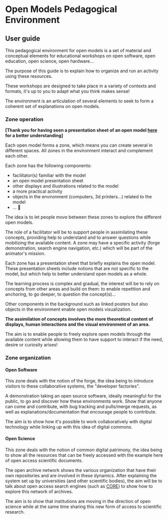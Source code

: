 # Open Models Pedagogical Environment

## User guide

This pedagogical environment for open models is a set of material and conceptual elements for educational workshops on open software, open education, open science, open hardware...

The purpose of this guide is to explain how to organize and run an activity using these resources.

These workshops are designed to take place in a variety of contexts and formats, it's up to you to adapt what you think makes sense!

The environment is an articulation of several elements to seek to form a coherent set of explanations on open models.

### Zone operation

**[Thank you for having seen a presentation sheet of an open model [here](sources/) for a better understanding]**

Each open model forms a zone, which means you can create several in different spaces. All zones in the environment interact and complement each other.

Each zone has the following components:

* facilitator(s) familiar with the model
* an open model presentation sheet
* other displays and illustrations related to the model
* a more practical activity
* objects in the environment (computers, 3d printers...) related to the model
* ... 🤷

The idea is to let people move between these zones to explore the different open models.

The role of a facilitator will be to support people in assimilating these concepts, providing help to understand and to answer questions while mobilizing the available content. A zone may have a specific activity (forge demonstration, search engine navigation, etc.) which will be part of the animator's mission.

Each zone has a presentation sheet that briefly explains the open model. These presentation sheets include notions that are not specific to the model, but which help to better understand open models as a whole.

The learning process is complex and gradual, the interest will be to rely on concepts from other areas and build on them: to enable repetition and anchoring, to go deeper, to question the concept(s)...

Other components in the background such as linked posters but also objects in the environment enable open models visualization.

**The assimilation of concepts involves the more theoretical content of displays, human interactions and the visual environment of an area.**

The aim is to enable people to freely explore open models through the available content while allowing them to have support to interact if the need, desire or curiosity arises!

### Zone organization

#### Open Software

This zone deals with the notion of the forge, the idea being to introduce visitors to these collaborative systems, the "developer factories".

A demonstration taking an open source software, ideally meaningful for the public, to go and discover how these environments work. Show that anyone can come and contribute, with bug tracking and pulls/merge requests, as well as explanations/documentation that encourage people to contribute.

The aim is to show how it's possible to work collaboratively with digital technology while linking up with this idea of digital commons.

#### Open Science

This zone deals with the notion of common digital patrimony, the idea being to show all the resources that can be freely accessed with the example here of open access scientific documents.

The open archive network shows the various organization that have their own repositories and are involved in these dynamics. After explaining the system set up by universities (and other scientific bodies), the aim will be to talk about open access search engines (such as [CORE](https://core.ac.uk/)) to show how to explore this network of archives.

The aim is to show that institutions are moving in the direction of open science while at the same time sharing this new form of access to scientific research.

